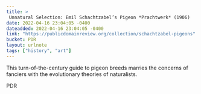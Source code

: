 ```yaml
---
title: > 
 Unnatural Selection: Emil Schachtzabel’s Pigeon *Prachtwerk* (1906)
date: 2022-04-16 23:04:05 -0400
dateadded: 2022-04-16 23:04:05 -0400
link: "https://publicdomainreview.org/collection/schachtzabel-pigeons"
bucket: PDR
layout: urlnote
tags: ["history", "art"]
--- 
```

This turn-of-the-century guide to pigeon breeds marries the concerns of fanciers with the evolutionary theories of naturalists. 
 <!-- end excerpt --> 
<div class='bucket'><a class='internal-link' src='_notes/buckets/PDR'>PDR</a></div> 
